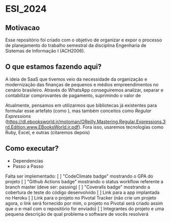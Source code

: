 # ESI_2024

## Motivacao
Esse repositório foi criado com o objetivo de organizar e expor o processo de planejamento do trabalho semestral da disciplina Engenharia de Sistemas de Informação I (ACH2006).

## O que estamos fazendo aqui?
A ideia de SaaS que tivemos veio da necessidade da organização e modernização das finanças de pequenos e médios empreendimentos no cenário brasileiro.
Através do WhatsApp conseguiremos analizar, separar e contabilizar comprovantes de pagamento, suprimindo o valor de  

Atualmente, pensamos em utilizarmos que bibliotecas já existentes para formular esse artefato (como ), mas também conceitos como _Regular Expressions_ (https://dl.ebooksworld.ir/motoman/OReilly.Mastering.Regular.Expressions.3rd.Edition.www.EBooksWorld.ir.pdf).
Fora isso, usaremos tecnologias como Ruby, Excel, e outras (citaremos depois)
## Como executar?
- Dependencias
- Passo a Passo

Falta ser implementado:
   [ ] "CodeClimate badge" mostrando o GPA do projeto
   [ ] "Github Actions badge" mostrando o status workflow referente a branch master (deve ser: passing)
   [ ] "Coveralls badge" mostrando a cobertura de teste do código desenvolvido
   [ ] Link para a app implantada no Heroku
   [ ] Link para o projeto no Pivotal Tracker (não crie um projeto agora, o link será fornecido por mim, o projeto no Pivotal será criado assim que o e-mail com o repositório for enviado)
   [ ] Integrantes do projeto e uma pequena descrição de qual problema o software de vocês resolverá
